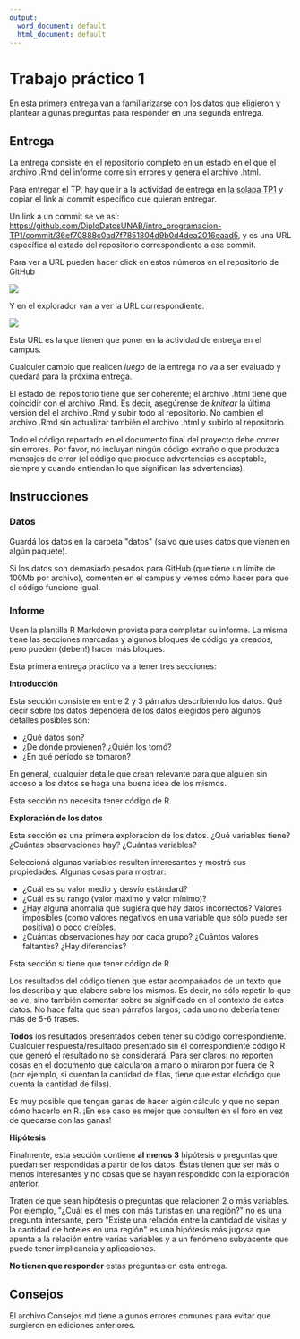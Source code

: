 ```yaml
---
output:
  word_document: default
  html_document: default
---
```

# Trabajo práctico 1

En esta primera entrega van a familiarizarse con los datos que eligieron y plantear algunas preguntas para responder en una segunda entrega.

## Entrega

La entrega consiste en el repositorio completo en un estado en el que el archivo .Rmd del informe corre sin errores y genera el archivo .html.

Para entregar el TP, hay que ir a la actividad de entrega en [la solapa TP1](https://campus.unab.edu.ar/course/view.php?id=553&section=5#tabs-tree-start) y copiar el link al commit específico que quieran entregar.

Un link a un commit se ve así: <https://github.com/DiploDatosUNAB/intro_programacion-TP1/commit/36ef70888c0ad7f7851804d9b0d4dea2016eaad5>, y es una URL específica al estado del repositorio correspondiente a ese commit.

Para ver a URL pueden hacer click en estos números en el repositorio de GitHub

![](https://i.imgur.com/irgSUf4.png)

Y en el explorador van a ver la URL correspondiente.

![](https://i.imgur.com/w44Honh.png)

Esta URL es la que tienen que poner en la actividad de entrega en el campus.

Cualquier cambio que realicen *luego* de la entrega no va a ser evaluado y quedará para la próxima entrega.

El estado del repositorio tiene que ser coherente; el archivo .html tiene que coincidir con el archivo .Rmd.
Es decir, asegúrense de *knitear* la última versión del el archivo .Rmd y subir todo al repositorio.
No cambien el archivo .Rmd sin actualizar también el archivo .html y subirlo al repositorio.

Todo el código reportado en el documento final del proyecto debe correr sin errores.
Por favor, no incluyan ningún código extraño o que produzca mensajes de error (el código que produce advertencias es aceptable, siempre y cuando entiendan lo que significan las advertencias).

## Instrucciones

### Datos

Guardá los datos en la carpeta "datos" (salvo que uses datos que vienen en algún paquete).

Si los datos son demasiado pesados para GitHub (que tiene un límite de 100Mb por archivo), comenten en el campus y vemos cómo hacer para que el código funcione igual.

### Informe

Usen la plantilla R Markdown provista para completar su informe.
La misma tiene las secciones marcadas y algunos bloques de código ya creados, pero pueden (deben!) hacer más bloques.

Esta primera entrega práctico va a tener tres secciones:

**Introducción**

Esta sección consiste en entre 2 y 3 párrafos describiendo los datos.
Qué decir sobre los datos dependerá de los datos elegidos pero algunos detalles posibles son:

-   ¿Qué datos son?
-   ¿De dónde provienen? ¿Quién los tomó?
-   ¿En qué período se tomaron?

En general, cualquier detalle que crean relevante para que alguien sin acceso a los datos se haga una buena idea de los mismos.

Esta sección no necesita tener código de R.

**Exploración de los datos**

Esta sección es una primera exploracion de los datos.
¿Qué variables tiene?
¿Cuántas observaciones hay?
¿Cuántas variables?

Seleccioná algunas variables resulten interesantes y mostrá sus propiedades.
Algunas cosas para mostrar:

-   ¿Cuál es su valor medio y desvío estándard?
-   ¿Cuál es su rango (valor máximo y valor mínimo)?
-   ¿Hay alguna anomalía que sugiera que hay datos incorrectos? Valores imposibles (como valores negativos en una variable que sólo puede ser positiva) o poco creíbles.
-   ¿Cuántas observaciones hay por cada grupo? ¿Cuántos valores faltantes? ¿Hay diferencias?

Esta sección sí tiene que tener código de R.

Los resultados del código tienen que estar acompañados de un texto que los describa y que elabore sobre los mismos.
Es decir, no sólo repetir lo que se ve, sino también comentar sobre su significado en el contexto de estos datos.
No hace falta que sean párrafos largos; cada uno no debería tener más de 5-6 frases.

**Todos** los resultados presentados deben tener su código correspondiente.
Cualquier respuesta/resultado presentado sin el correspondiente código R que generó el resultado no se considerará.
Para ser claros: no reporten cosas en el documento que calcularon a mano o miraron por fuera de R (por ejemplo, si cuentan la cantidad de filas, tiene que estar elcódigo que cuenta la cantidad de filas).

Es muy posible que tengan ganas de hacer algún cálculo y que no sepan cómo hacerlo en R.
¡En ese caso es mejor que consulten en el foro en vez de quedarse con las ganas!

**Hipótesis**

Finalmente, esta sección contiene **al menos 3** hipótesis o preguntas que puedan ser respondidas a partir de los datos.
Éstas tienen que ser más o menos interesantes y no cosas que se hayan respondido con la exploración anterior.

Traten de que sean hipótesis o preguntas que relacionen 2 o más variables.
Por ejemplo, "¿Cuál es el mes con más turistas en una región?" no es una pregunta intersante, pero "Existe una relación entre la cantidad de visitas y la cantidad de hoteles en una región" es una hipótesis más jugosa que apunta a la relación entre varias variables y a un fenómeno subyacente que puede tener implicancia y aplicaciones.

**No tienen que responder** estas preguntas en esta entrega.

## Consejos

El archivo Consejos.md tiene algunos errores comunes para evitar que surgieron en ediciones anteriores.

